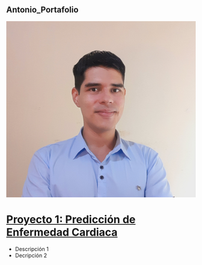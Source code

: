 ## Antonio_Portafolio

![Photo](https://github.com/a-jimenezc/a-jimenezc.github.io/blob/main/image2.jpg)

# [Proyecto 1: Predicción de Enfermedad Cardiaca](https://github.com/a-jimenezc/Deep_learning_project)

- Descripción 1
- Decripción 2


